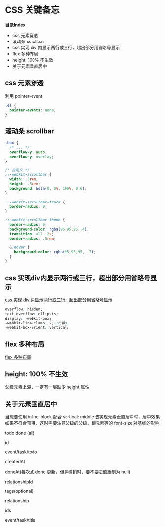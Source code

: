 # CSS 关键备忘


**目录Index**

* css 元素穿透
* 滚动条 scrollbar
* css 实现 div 内显示两行或三行，超出部分用省略号显示
* flex 多种布局
* height: 100% 不生效
* 关于元素垂直居中


## css 元素穿透

利用 pointer-event
```css
.el {
  pointer-events: none;
}
```

## 滚动条 scrollbar

```css
.box {
  /* ... */
  overflow-y: auto;
  overflow-y: overlay;
}

/* 自定义 */
::-webkit-scrollbar {
  width: .5rem;
  height: .5rem;
  background: hsla(0, 0%, 100%, 0.6);
}

::-webkit-scrollbar-track {
  border-radius: 0;
}

::-webkit-scrollbar-thumb {
  border-radius: 0;
  background-color: rgba(95,95,95,.4);
  transition: all .2s;
  border-radius: .5rem;

  &:hover {
    background-color: rgba(95,95,95, .7);
  }
}
```


## css 实现div内显示两行或三行，超出部分用省略号显示

[css 实现 div 内显示两行或三行，超出部分用省略号显示](https://blog.csdn.net/NN_nan/article/details/55045562)

```css
overflow: hidden;
text-overflow: ellipsis;
display: -webkit-box;
-webkit-line-clamp: 2; (行数)
-webkit-box-orient: vertical;
```


## flex 多种布局

[flex 多种布局](https://www.zhihu.com/question/21775016/answer/1358336033)


## height: 100% 不生效

父级元素上溯，一定有一层缺少 height 属性


## 关于元素垂直居中

当想要使用 inline-block 配合 vertical: middle 去实现元素垂直居中时，居中效果如果不符合预期，这时需要注意父级的父级、根元素等的 font-size 对基线的影响



todo done (all)

id

event/task/todo

createdAt

doneAt(每次点 done 更新，但是撤销时，要不要把值重制为 null)

relationshipId

tags(optional)







relationship

ids

event/task/title

